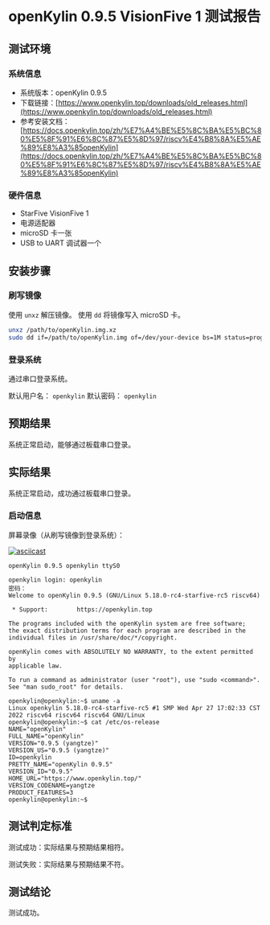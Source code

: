 # openKylin 0.9.5 VisionFive 1 测试报告

## 测试环境

### 系统信息

- 系统版本：openKylin 0.9.5
- 下载链接：[https://www.openkylin.top/downloads/old_releases.html](https://www.openkylin.top/downloads/old_releases.html)
- 参考安装文档：[https://docs.openkylin.top/zh/%E7%A4%BE%E5%8C%BA%E5%BC%80%E5%8F%91%E6%8C%87%E5%8D%97/riscv%E4%B8%8A%E5%AE%89%E8%A3%85openKylin](https://docs.openkylin.top/zh/%E7%A4%BE%E5%8C%BA%E5%BC%80%E5%8F%91%E6%8C%87%E5%8D%97/riscv%E4%B8%8A%E5%AE%89%E8%A3%85openKylin)

### 硬件信息

- StarFive VisionFive 1
- 电源适配器
- microSD 卡一张
- USB to UART 调试器一个

## 安装步骤

### 刷写镜像

使用 `unxz` 解压镜像。
使用 `dd` 将镜像写入 microSD 卡。

```bash
unxz /path/to/openKylin.img.xz
sudo dd if=/path/to/openKylin.img of=/dev/your-device bs=1M status=progress
```

### 登录系统

通过串口登录系统。

默认用户名： `openkylin`
默认密码： `openkylin`

## 预期结果

系统正常启动，能够通过板载串口登录。

## 实际结果

系统正常启动，成功通过板载串口登录。

### 启动信息

屏幕录像（从刷写镜像到登录系统）：

[![asciicast](https://asciinema.org/a/TgWQuZfKq1nb1CKJYuO4eyr8i.svg)](https://asciinema.org/a/TgWQuZfKq1nb1CKJYuO4eyr8i)

```log
openKylin 0.9.5 openkylin ttyS0

openkylin login: openkylin
密码： 
Welcome to openKylin 0.9.5 (GNU/Linux 5.18.0-rc4-starfive-rc5 riscv64)

 * Support:        https://openkylin.top

The programs included with the openKylin system are free software;
the exact distribution terms for each program are described in the
individual files in /usr/share/doc/*/copyright.

openKylin comes with ABSOLUTELY NO WARRANTY, to the extent permitted by
applicable law.

To run a command as administrator (user "root"), use "sudo <command>".
See "man sudo_root" for details.

openkylin@openkylin:~$ uname -a
Linux openkylin 5.18.0-rc4-starfive-rc5 #1 SMP Wed Apr 27 17:02:33 CST 2022 riscv64 riscv64 riscv64 GNU/Linux
openkylin@openkylin:~$ cat /etc/os-release 
NAME="openKylin"
FULL_NAME="openKylin"
VERSION="0.9.5 (yangtze)"
VERSION_US="0.9.5 (yangtze)"
ID=openkylin
PRETTY_NAME="openKylin 0.9.5"
VERSION_ID="0.9.5"
HOME_URL="https://www.openkylin.top/"
VERSION_CODENAME=yangtze
PRODUCT_FEATURES=3
openkylin@openkylin:~$ 

```

## 测试判定标准

测试成功：实际结果与预期结果相符。

测试失败：实际结果与预期结果不符。

## 测试结论

测试成功。